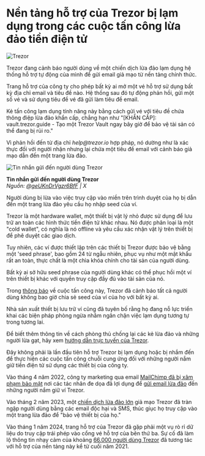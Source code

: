 # Nền tảng hỗ trợ của Trezor bị lạm dụng trong các cuộc tấn công lừa đảo tiền điện tử

![Trezor](https://www.bleepstatic.com/content/hl-images/2024/01/22/trezor.jpg)

Trezor đang cảnh báo người dùng về một chiến dịch lừa đảo lạm dụng hệ thống hỗ trợ tự động của mình để gửi email giả mạo từ nền tảng chính thức.

Trang hỗ trợ của công ty cho phép bất kỳ ai mở một vé hỗ trợ sử dụng bất kỳ địa chỉ email và tiêu đề nào. Hệ thống sau đó tự động phản hồi, gửi một số vé và sử dụng tiêu đề vé đã gửi làm tiêu đề email.

Kẻ tấn công lạm dụng tính năng này bằng cách gửi vé với tiêu đề chứa thông điệp lừa đảo khẩn cấp, chẳng hạn như "\[KHẨN CẤP\]: vault.trezor.guide - Tạo một Trezor Vault ngay bây giờ để bảo vệ tài sản có thể đang bị rủi ro."

Vì phản hồi đến từ địa chỉ _help@trezor.io_ hợp pháp, nó dường như là xác thực đối với người nhận nhưng lại chứa một tiêu đề email với cảnh báo giả mạo dẫn đến một trang lừa đảo.

![Tin nhắn gửi đến người dùng Trezor](https://www.bleepstatic.com/images/news/u/1220909/2025/June/message.jpeg)

**Tin nhắn gửi đến người dùng Trezor**  
_Nguồn: [@geUKnDrVgzr6BfF](https://x.com/geUKnDrVgzr6BfF) | X_

Người dùng bị lừa vào việc truy cập vào miền trên trình duyệt của họ bị dẫn đến một trang lừa đảo yêu cầu họ nhập seed của ví.

Trezor là một hardware wallet, một thiết bị vật lý nhỏ được sử dụng để lưu trữ an toàn các hình thức tiền điện tử khác nhau. Nó được phân loại là một "cold wallet", có nghĩa là nó offline và yêu cầu xác nhận vật lý trên thiết bị để phê duyệt các giao dịch.

Tuy nhiên, các ví được thiết lập trên các thiết bị Trezor được bảo vệ bằng một 'seed phrase', bao gồm 24 từ ngẫu nhiên, phục vụ như một mật khẩu rất an toàn, thực chất là một chìa khóa chính cho tài sản của người dùng.

Bất kỳ ai sở hữu seed phrase của người dùng khác có thể phục hồi một ví trên thiết bị khác với quyền truy cập đầy đủ vào tài sản của nó.

Trong [thông báo](https://x.com/Trezor/status/1937085759028089100) về cuộc tấn công này, Trezor đã cảnh báo tất cả người dùng không bao giờ chia sẻ seed của ví của họ với bất kỳ ai.

Nhà sản xuất thiết bị lưu trữ ví cũng đã tuyên bố rằng họ đang nỗ lực triển khai các biện pháp phòng ngừa nhằm ngăn chặn việc lạm dụng tương tự trong tương lai.

Để biết thêm thông tin về cách phòng thủ chống lại các kẻ lừa đảo và những người lừa gạt, hãy xem [hướng dẫn trực tuyến của Trezor](https://trezor.io/learn/security-privacy/personal-security-standards/scams-and-phishing).

Đây không phải là lần đầu tiên hỗ trợ Trezor bị lạm dụng hoặc bị nhắm đến để thực hiện các cuộc tấn công chuỗi cung ứng đối với những người nắm giữ tiền điện tử sử dụng các thiết bị của công ty.

Vào tháng 4 năm 2022, công ty marketing qua email [MailChimp đã bị xâm phạm bảo mật](https://www.bleepingcomputer.com/news/security/hackers-breach-mailchimps-internal-tools-to-target-crypto-customers/) nơi các tác nhân đe dọa đã lợi dụng để [gửi email lừa đảo](https://www.bleepingcomputer.com/news/security/fake-trezor-data-breach-emails-used-to-steal-cryptocurrency-wallets/) đến những người nắm giữ ví Trezor.

Vào tháng 2 năm 2023, một [chiến dịch lừa đảo lớn](https://www.bleepingcomputer.com/news/security/trezor-warns-of-massive-crypto-wallet-phishing-campaign/) giả mạo Trezor đã tràn ngập người dùng bằng các email độc hại và SMS, thúc giục họ truy cập vào một trang lừa đảo để "bảo vệ thiết bị của họ."

Vào tháng 1 năm 2024, trang hỗ trợ của Trezor đã gặp phải một vụ rò rỉ dữ liệu do truy cập trái phép vào cổng vé hỗ trợ của bên thứ ba. Sự cố đã làm lộ thông tin nhạy cảm của khoảng [66.000 người dùng Trezor](https://www.bleepingcomputer.com/news/security/trezor-support-site-breach-exposes-personal-data-of-66-000-customers/) đã tương tác với hỗ trợ của nền tảng này kể từ cuối năm 2021.